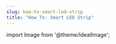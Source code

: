 ```yaml
---
slug: how-to-smart-led-strip
title: "How To: Smart LED Strip"
---
```

import Image from '@theme/IdealImage';
